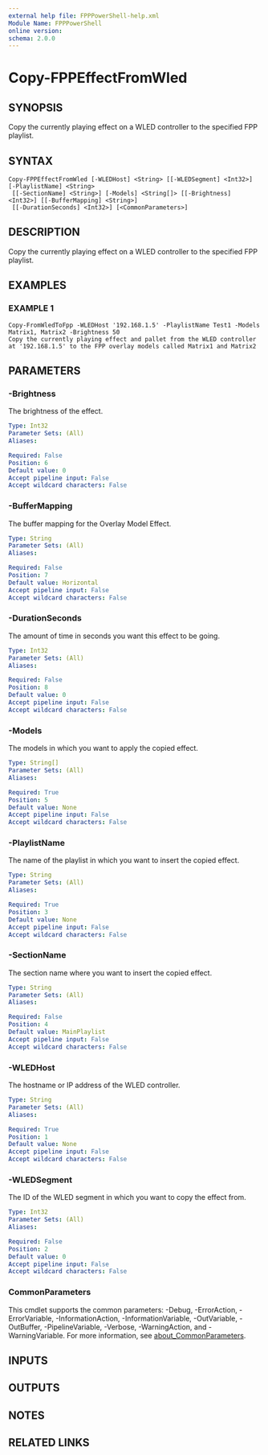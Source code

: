 ```yaml
---
external help file: FPPPowerShell-help.xml
Module Name: FPPPowerShell
online version:
schema: 2.0.0
---
```


# Copy-FPPEffectFromWled

## SYNOPSIS
Copy the currently playing effect on a WLED controller to the specified FPP playlist.

## SYNTAX

```
Copy-FPPEffectFromWled [-WLEDHost] <String> [[-WLEDSegment] <Int32>] [-PlaylistName] <String>
 [[-SectionName] <String>] [-Models] <String[]> [[-Brightness] <Int32>] [[-BufferMapping] <String>]
 [[-DurationSeconds] <Int32>] [<CommonParameters>]
```

## DESCRIPTION
Copy the currently playing effect on a WLED controller to the specified FPP playlist.

## EXAMPLES

### EXAMPLE 1
```
Copy-FromWledToFpp -WLEDHost '192.168.1.5' -PlaylistName Test1 -Models Matrix1, Matrix2 -Brightness 50
Copy the currently playing effect and pallet from the WLED controller at '192.168.1.5' to the FPP overlay models called Matrix1 and Matrix2
```

## PARAMETERS

### -Brightness
The brightness of the effect.

```yaml
Type: Int32
Parameter Sets: (All)
Aliases:

Required: False
Position: 6
Default value: 0
Accept pipeline input: False
Accept wildcard characters: False
```

### -BufferMapping
The buffer mapping for the Overlay Model Effect.

```yaml
Type: String
Parameter Sets: (All)
Aliases:

Required: False
Position: 7
Default value: Horizontal
Accept pipeline input: False
Accept wildcard characters: False
```

### -DurationSeconds
The amount of time in seconds you want this effect to be going.

```yaml
Type: Int32
Parameter Sets: (All)
Aliases:

Required: False
Position: 8
Default value: 0
Accept pipeline input: False
Accept wildcard characters: False
```

### -Models
The models in which you want to apply the copied effect.

```yaml
Type: String[]
Parameter Sets: (All)
Aliases:

Required: True
Position: 5
Default value: None
Accept pipeline input: False
Accept wildcard characters: False
```

### -PlaylistName
The name of the playlist in which you want to insert the copied effect.

```yaml
Type: String
Parameter Sets: (All)
Aliases:

Required: True
Position: 3
Default value: None
Accept pipeline input: False
Accept wildcard characters: False
```

### -SectionName
The section name where you want to insert the copied effect.

```yaml
Type: String
Parameter Sets: (All)
Aliases:

Required: False
Position: 4
Default value: MainPlaylist
Accept pipeline input: False
Accept wildcard characters: False
```

### -WLEDHost
The hostname or IP address of the WLED controller.

```yaml
Type: String
Parameter Sets: (All)
Aliases:

Required: True
Position: 1
Default value: None
Accept pipeline input: False
Accept wildcard characters: False
```

### -WLEDSegment
The ID of the WLED segment in which you want to copy the effect from.

```yaml
Type: Int32
Parameter Sets: (All)
Aliases:

Required: False
Position: 2
Default value: 0
Accept pipeline input: False
Accept wildcard characters: False
```

### CommonParameters
This cmdlet supports the common parameters: -Debug, -ErrorAction, -ErrorVariable, -InformationAction, -InformationVariable, -OutVariable, -OutBuffer, -PipelineVariable, -Verbose, -WarningAction, and -WarningVariable. For more information, see [about_CommonParameters](http://go.microsoft.com/fwlink/?LinkID=113216).

## INPUTS

## OUTPUTS

## NOTES

## RELATED LINKS
